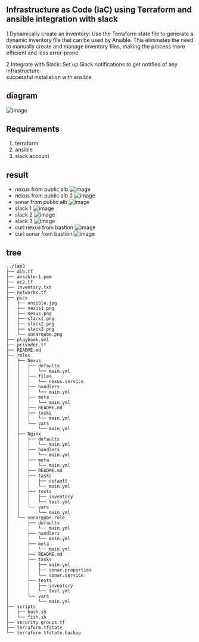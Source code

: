 ## Infrastructure as Code (IaC) using Terraform and ansible integration with slack
1.Dynamically create an inventory: Use the Terraform state file to generate a dynamic      inventory file that can be used by Ansible. This eliminates the need to manually create and manage inventory files, making the process more efficient and less error-prone.

2.Integrate with Slack: Set up Slack notifications to get notified of any infrastructure    
  successful installation with ansible

## diagram 
![image](pics/ansible.jpg)


## Requirements
1. terraform
2. ansible 
3. slack account




## result
- nexus from public alb
    ![image](pics/nexus.png)
- nexus from public alb 2
    ![image](pics/nexus1.png)
- sonar from public alb 
    ![image](pics/sonarqube.png)
- slack 1
    ![image](pics/slack1.png)
- slack 2
    ![image](pics/slack2.png)
- slack 3
    ![image](pics/slack3.png)
- curl nexus from bastion
    ![image](pics/cul_nexus_from_bastion.png)
- curl sonar from bastion
    ![image](pics/curl_sonar_from_bastion.png)


## tree
```
../lab3
├── alb.tf
├── ansible-1.pem
├── ec2.tf
├── inventory.txt
├── networks.tf
├── pics
│   ├── ansible.jpg
│   ├── nexus1.png
│   ├── nexus.png
│   ├── slack1.png
│   ├── slack2.png
│   ├── slack3.png
│   └── sonarqube.png
├── playbook.yml
├── privoder.tf
├── README.md
├── roles
│   ├── Nexus
│   │   ├── defaults
│   │   │   └── main.yml
│   │   ├── files
│   │   │   └── nexus.service
│   │   ├── handlers
│   │   │   └── main.yml
│   │   ├── meta
│   │   │   └── main.yml
│   │   ├── README.md
│   │   ├── tasks
│   │   │   └── main.yml
│   │   └── vars
│   │       └── main.yml
│   ├── Nginx
│   │   ├── defaults
│   │   │   └── main.yml
│   │   ├── handlers
│   │   │   └── main.yml
│   │   ├── meta
│   │   │   └── main.yml
│   │   ├── README.md
│   │   ├── tasks
│   │   │   ├── default
│   │   │   └── main.yml
│   │   ├── tests
│   │   │   ├── inventory
│   │   │   └── test.yml
│   │   └── vars
│   │       └── main.yml
│   └── sonarqube-role
│       ├── defaults
│       │   └── main.yml
│       ├── handlers
│       │   └── main.yml
│       ├── meta
│       │   └── main.yml
│       ├── README.md
│       ├── tasks
│       │   ├── main.yml
│       │   ├── sonar.properties
│       │   └── sonar.service
│       ├── tests
│       │   ├── inventory
│       │   └── test.yml
│       └── vars
│           └── main.yml
├── scripts
│   ├── bash.sh
│   └── fish.sh
├── security_groups.tf
├── terraform.tfstate
└── terraform.tfstate.backup
```


